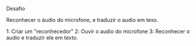 Desafio

Reconhecer o áudio do microfone, e traduzir o audio em texo.

1: Criar um "reconhecedor"
2: Ouvir o audio do microfone
3: Reconhecer o audio e traduzir ele em texto.
